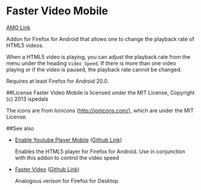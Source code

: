 # Faster Video Mobile

[AMO Link](https://addons.mozilla.org/en-US/android/addon/faster-video-mobile/)

Addon for Firefox for Android that allows one to change the playback rate of HTML5 videos.

When a HTML5 video is playing, you can adjust the playback rate from the menu under the heading `Video Speed`.
If there is more than one video playing or if the video is paused, the playback rate cannot be changed.

Requires at least Firefox for Android 20.0.

##License
Faster Video Mobile is licensed under the MIT License, Copyright (c) 2013 ispedals

The icons are from Ionicons (http://ionicons.com/), which are under the MIT License.

##See also
* [Enable Youtube Player Mobile](https://addons.mozilla.org/en-US/firefox/addon/enable-youtube-player-mobile/) ([Github Link](https://github.com/ispedals/Enable-Youtube-Player-Mobile))

  Enables the HTML5 player for Firefox for Android. Use in conjunction with this addon to control the video speed
* [Faster Video](https://addons.mozilla.org/en-US/firefox/addon/faster-video/) ([Github Link](https://github.com/ispedals/Faster-Video))

  Analogous verison for Firefox for Desktop
